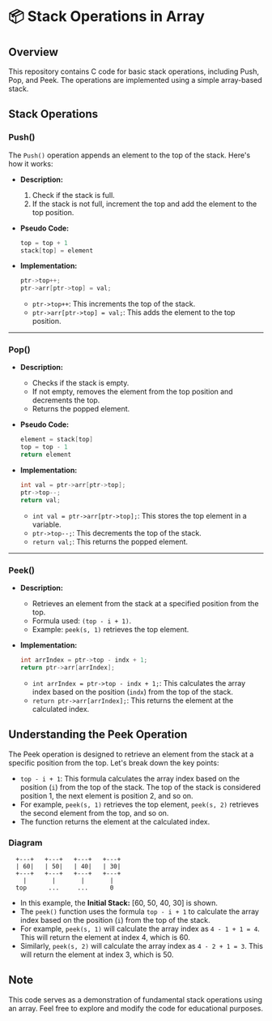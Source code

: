 # 📦 Stack Operations in Array

## Overview

This repository contains C code for basic stack operations, including Push, Pop, and Peek. The operations are implemented using a simple array-based stack.

## Stack Operations

### Push()

The `Push()` operation appends an element to the top of the stack. Here's how it works:

- **Description:**
  1. Check if the stack is full.
  2. If the stack is not full, increment the top and add the element to the top position.

- **Pseudo Code:**
    ```c
    top = top + 1
    stack[top] = element
    ```

- **Implementation:**
  ```c
  ptr->top++;
  ptr->arr[ptr->top] = val;
  ```
  - `ptr->top++`: This increments the top of the stack.
  - `ptr->arr[ptr->top] = val;`: This adds the element to the top position.

 ---

### Pop()

- **Description:**
  - Checks if the stack is empty.
  - If not empty, removes the element from the top position and decrements the top.
  - Returns the popped element.

- **Pseudo Code:**
  ```c
  element = stack[top]
  top = top - 1
  return element
  ```

- **Implementation:**
  ```c
  int val = ptr->arr[ptr->top];
  ptr->top--;
  return val;
  ```
  - `int val = ptr->arr[ptr->top];`: This stores the top element in a variable.
  - `ptr->top--;`: This decrements the top of the stack.
  - `return val;`: This returns the popped element.

---

### Peek()

- **Description:**
  - Retrieves an element from the stack at a specified position from the top.
  - Formula used: `(top - i + 1)`.
  - Example: `peek(s, 1)` retrieves the top element.

- **Implementation:**
  ```c
  int arrIndex = ptr->top - indx + 1;
  return ptr->arr[arrIndex];
  ```
  - `int arrIndex = ptr->top - indx + 1;`: This calculates the array index based on the position (`indx`) from the top of the stack.
  - `return ptr->arr[arrIndex];`: This returns the element at the calculated index.

## Understanding the Peek Operation

The Peek operation is designed to retrieve an element from the stack at a specific position from the top. Let's break down the key points:

- `top - i + 1`: This formula calculates the array index based on the position (`i`) from the top of the stack. The top of the stack is considered position 1, the next element is position 2, and so on.
- For example, `peek(s, 1)` retrieves the top element, `peek(s, 2)` retrieves the second element from the top, and so on.
- The function returns the element at the calculated index.

### Diagram

```
  +---+   +---+   +---+   +---+
  | 60|   | 50|   | 40|   | 30|
  +---+   +---+   +---+   +---+
    |       |       |       |
  top      ...     ...      0
```
- In this example, the **Initial Stack:** [60, 50, 40, 30] is shown.
- The `peek()` function uses the formula `top - i + 1` to calculate the array index based on the position (`i`) from the top of the stack.
- For example, `peek(s, 1)` will calculate the array index as `4 - 1 + 1 = 4`. This will return the element at index 4, which is 60.
- Similarly, `peek(s, 2)` will calculate the array index as `4 - 2 + 1 = 3`. This will return the element at index 3, which is 50.


## Note

This code serves as a demonstration of fundamental stack operations using an array. Feel free to explore and modify the code for educational purposes.